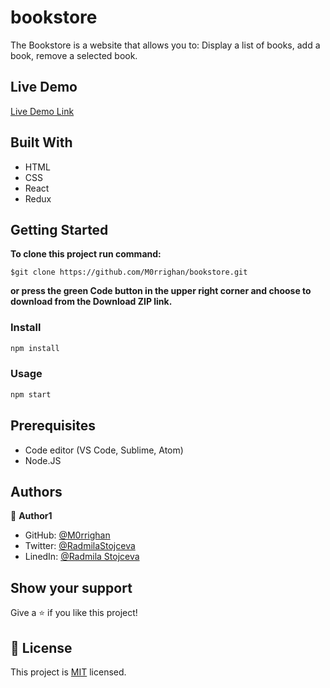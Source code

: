 # bookstore
The Bookstore is a website that allows you to: Display a list of books, add a book, remove a selected book.

## Live Demo

[Live Demo Link](https://m0rrighan.github.io/bookstore/)
## Built With

- HTML
- CSS
- React
- Redux

## Getting Started

**To clone this project run command:**
```
$git clone https://github.com/M0rrighan/bookstore.git
```
**or press the green Code button in the upper right corner and choose to download from the Download ZIP link.**

### Install

```cmd
npm install
```

### Usage

```cmd
npm start
```

## Prerequisites

- Code editor (VS Code, Sublime, Atom)
- Node.JS

## Authors

👤 **Author1**

- GitHub: [@M0rrighan](https://github.com/M0rrighan)
- Twitter: [@RadmilaStojceva](https://twitter.com/RadmilaStojceva)
- LinedIn: [@Radmila Stojceva](https://www.linkedin.com/in/radmila-stojceva-71a838212)

## Show your support

Give a ⭐️ if you like this project!

## 📝 License

This project is [MIT](./MIT.md) licensed.
